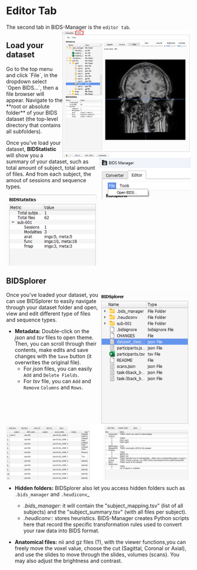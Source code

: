 # Editor Tab
The second tab in BIDS-Manager is the `editor tab`. 
<img src="../static/editor/00_general.png" alt="general" width="350px" align="right">



## Load your dataset
<img src="../static/editor/01_open.png" alt="openbids" width="250px" align="right">
Go to the top menu and click `File`, in the dropdown select `Open BIDS...`, then a file browser will appear. Navigate to the **root or absolute folder** of your BIDS dataset (the top-level directory that contains all subfolders).

Once you've load your dataset, **BIDStatistic** will show you a summary of your dataset, such as total amount of subject, total amount of files. And from each subject, the amout of sessions and sequence types.

<img src="../static/editor/01_bidstatistic.png" alt="bidstatistic" width="250px" align="center">



## BIDSplorer
<img src="../static/editor/02_bidsplorer.png" alt="bidsplorer" width="250px" align="right">
Once you've loaded your dataset, you can use BIDSplorer to easily navigate through your dataset folder and open, view and edit different type of files and sequence types. 

* **Metadata:** Double-click on the _json_ and _tsv_ files to open theme. Then, you can scroll through their contents, make edits and save changes with the `Save` button (it overwrites the original file).
  * For _json_ files, you can easily `Add` and `Delete Fields`.
  * For _tsv_ file, you can `Add` and `Remove` `Columns` and `Rows`.

<img src="../static/editor/02_metadata.png" alt="json" width="600px" align="center">


* **Hidden folders:** BIDSplorer also let you access hidden folders such as `.bids_manager` and `.heudiconv`_
  * _.bids_manager:_ it will contain the "subject_mapping.tsv" (list of all subjects) and the "subject_summary.tsv" (with all files per subject). 
  * _.heudiconv:_: stores heuristics. BIDS-Manager creates Python scripts here that record the specific transformation rules used to convert your raw data into BIDS format.

* **Anatomical files:** nii and gz files (?), with the viewer functions,you can freely move the voxel value, choose the cut (Sagittal, Coronal or Axial), and use the slides to move through the slides, volumes (scans). You may also adjust the brightness and contrast. 

